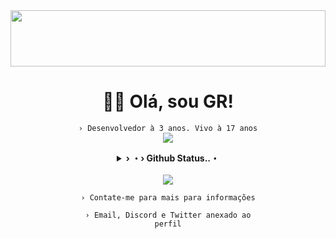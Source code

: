 <div align="center">

<img src="https://user-images.githubusercontent.com/61317250/191613278-ff2147c1-2363-43ea-bdbd-86bea8a21265.png" width="100%" height="90px" />

  # 👋🏻 Olá, sou <b>GR</b>!
  <code align=center>› Desenvolvedor à 3 anos. Vivo à 17 anos</code>
<br>
  <a href="https://sourceb.in/2AYgihfavN" alt="GR"><img src="https://skillicons.dev/icons?i=coffeescript,js,typescript,nodejs,firebase,mongo,discord,aws,html,css,sass,tailwind&theme=dark&perline=6"></a>
<br>
  <details>
    <summary><underline><b>› ・› Github Status..・</b></underline></summary>
    <table><tr><td style="padding: 0; width=50%">
      <img src="https://github-readme-stats.vercel.app/api/?username=GR-sh&show_icons=true&title_color=1c6cbf&text_color=246af9&bg_color=00000000&hide_border=true&icon_color=1c6cbf&hide_title=true&count_private=true" /></td>
      <td style="padding: 0; width=50%"><img src="https://github-readme-stats.vercel.app/api/top-langs/?username=GR-sh&show_icons=true&title_color=1c6cbf&text_color=246af9&bg_color=00000000&hide_border=true&icon_color=00000000&count_private=true" /></td></tr></table>
  </details> 
  <br>
  <a href="https://discord.com/users/424931675009712128" alt="GR"><img src="https://lanyard.cnrad.dev/api/424931675009712128" /></a>
  
  <code align=center>› Contate-me para mais para informações</code>
  
  <code align=center>› Email, Discord e Twitter anexado ao perfil</code>

</div>

